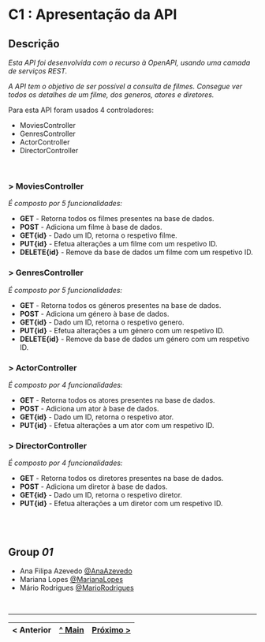 # C1 : Apresentação da API

## Descrição

_Esta API foi desenvolvida com o recurso à OpenAPI, usando uma camada de serviços REST._

_A API tem o objetivo de ser possível a consulta de filmes. Consegue ver todos os detalhes de um filme, dos generos, atores e diretores._

Para esta API foram usados 4 controladores:
* MoviesController
* GenresController
* ActorController
* DirectorController

<br>

### > **MoviesController**
_É composto por 5 funcionalidades:_
* **GET** - Retorna todos os filmes presentes na base de dados.
* **POST** - Adiciona um filme à base de dados.
* **GET{id}** - Dado um ID, retorna o respetivo filme.
* **PUT{id}** - Efetua alterações a um filme com um respetivo ID.
* **DELETE{id}** - Remove da base de dados um filme com um respetivo ID. 

### > **GenresController**
_É composto por 5 funcionalidades:_
* **GET** - Retorna todos os géneros presentes na base de dados.
* **POST** - Adiciona um género à base de dados.
* **GET{id}** - Dado um ID, retorna o respetivo genero.
* **PUT{id}** - Efetua alterações a um género com um respetivo ID.
* **DELETE{id}** - Remove da base de dados um género com um respetivo ID. 

### > **ActorController**
_É composto por 4 funcionalidades:_
* **GET** - Retorna todos os atores presentes na base de dados.
* **POST** - Adiciona um ator à base de dados.
* **GET{id}** - Dado um ID, retorna o respetivo ator.
* **PUT{id}** - Efetua alterações a um ator com um respetivo ID.


### > **DirectorController**
_É composto por 4 funcionalidades:_
* **GET** - Retorna todos os diretores presentes na base de dados.
* **POST** - Adiciona um diretor à base de dados.
* **GET{id}** - Dado um ID, retorna o respetivo diretor.
* **PUT{id}** - Efetua alterações a um diretor com um respetivo ID.

<br>
<br>

## Group _01_


* Ana Filipa Azevedo [@AnaAzevedo](https://github.com/AnaAzevedo2) 
* Mariana Lopes [@MarianaLopes](https://github.com/marlope02) 
* Mário Rodrigues [@MarioRodrigues](https://github.com/MarioRodrigues2304)

<br>

---

|< Anterior | [^ Main](../..) | [Próximo >](c2.md)
:--- | :---: | ---: 
